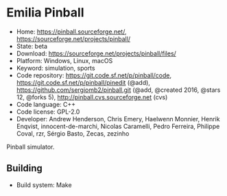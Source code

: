 # Emilia Pinball

- Home: https://pinball.sourceforge.net/, https://sourceforge.net/projects/pinball/
- State: beta
- Download: https://sourceforge.net/projects/pinball/files/
- Platform: Windows, Linux, macOS
- Keyword: simulation, sports
- Code repository: https://git.code.sf.net/p/pinball/code, https://git.code.sf.net/p/pinball/pinedit (@add), https://github.com/sergiomb2/pinball.git (@add, @created 2016, @stars 12, @forks 5), http://pinball.cvs.sourceforge.net (cvs)
- Code language: C++
- Code license: GPL-2.0
- Developer: Andrew Henderson, Chris Emery, Haelwenn Monnier, Henrik Enqvist, innocent-de-marchi, Nicolas Caramelli, Pedro Ferreira, Philippe Coval, rzr, Sérgio Basto, Zecas, zezinho

Pinball simulator.

## Building

- Build system: Make
